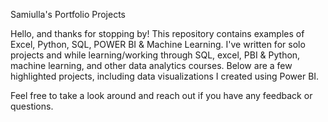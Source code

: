 Samiulla's  Portfolio Projects  

Hello, and thanks for stopping by! This repository contains examples of Excel, Python, SQL, POWER BI & Machine Learning. 
I've written for solo projects and while learning/working through SQL, excel, PBI & Python, machine learning, and other data analytics courses. 
Below are a few highlighted projects, including data visualizations I created using Power BI. 

Feel free to take a look around and reach out if you have any feedback or questions.
